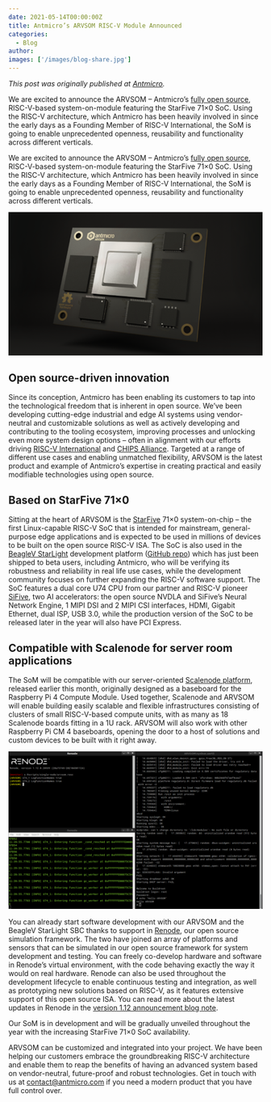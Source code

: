 ```yaml
---
date: 2021-05-14T00:00:00Z
title: Antmicro’s ARVSOM RISC-V Module Announced
categories:
  - Blog
author:
images: ['/images/blog-share.jpg']
---
```


*This post was originally published at [Antmicro](https://antmicro.com/blog/2021/04/arv-som-announcement/).*

We are excited to announce the ARVSOM – Antmicro’s [fully open source](https://github.com/antmicro/arvsom), RISC-V-based system-on-module featuring the StarFive 71×0 SoC. Using the RISC-V architecture, which Antmicro has been heavily involved in since the early days as a Founding Member of RISC-V International, the SoM is going to enable unprecedented openness, reusability and functionality across different verticals.

We are excited to announce the ARVSOM – Antmicro’s [fully open source](https://github.com/antmicro/arvsom), RISC-V-based system-on-module featuring the StarFive 71×0 SoC. Using the RISC-V architecture, which Antmicro has been heavily involved in since the early days as a Founding Member of RISC-V International, the SoM is going to enable unprecedented openness, reusability and functionality across different verticals.

![ARVSOM](ARV_Twitter_Blog.png)

## Open source-driven innovation

Since its conception, Antmicro has been enabling its customers to tap into the technological freedom that is inherent in open source. We’ve been developing cutting-edge industrial and edge AI systems using vendor-neutral and customizable solutions as well as actively developing and contributing to the tooling ecosystem, improving processes and unlocking even more system design options – often in alignment with our efforts driving [RISC-V International](https://riscv.org/members/) and [CHIPS Alliance](https://chipsalliance.org/about/members/). Targeted at a range of different use cases and enabling unmatched flexibility, ARVSOM is the latest product and example of Antmicro’s expertise in creating practical and easily modifiable technologies using open source.

## Based on StarFive 71×0

Sitting at the heart of ARVSOM is the [StarFive](https://starfivetech.com/en) 71×0 system-on-chip – the first Linux-capable RISC-V SoC that is intended for mainstream, general-purpose edge applications and is expected to be used in millions of devices to be built on the open source RISC-V ISA. The SoC is also used in the [BeagleV StarLight](https://github.com/beagleboard/beaglev-starlight) development platform ([GitHub repo](https://github.com/beagleboard/beaglev-starlight)) which has just been shipped to beta users, including Antmicro, who will be verifying its robustness and reliability in real life use cases, while the development community focuses on further expanding the RISC-V software support. The SoC features a dual core U74 CPU from our partner and RISC-V pioneer [SiFive](https://sifive.com/), two AI accelerators: the open source NVDLA and SiFive’s Neural Network Engine, 1 MIPI DSI and 2 MIPI CSI interfaces, HDMI, Gigabit Ethernet, dual ISP, USB 3.0, while the production version of the SoC to be released later in the year will also have PCI Express.

## Compatible with Scalenode for server room applications

The SoM will be compatible with our server-oriented [Scalenode platform](https://antmicro.com/blog/2021/04/scalenode-server-oriented-raspberry-pi4-baseboard/), released earlier this month, originally designed as a baseboard for the Raspberry Pi 4 Compute Module. Used together, Scalenode and ARVSOM will enable building easily scalable and flexible infrastructures consisting of clusters of small RISC-V-based compute units, with as many as 18 Scalenode boards fitting in a 1U rack. ARVSOM will also work with other Raspberry Pi CM 4 baseboards, opening the door to a host of solutions and custom devices to be built with it right away.

![ARVSOM in Renode](ARVSOM-Renode.png)

You can already start software development with our ARVSOM and the BeagleV StarLight SBC thanks to support in [Renode](https://renode.io/), our open source simulation framework. The two have joined an array of platforms and sensors that can be simulated in our open source framework for system development and testing. You can freely co-develop hardware and software in Renode’s virtual environment, with the code behaving exactly the way it would on real hardware. Renode can also be used throughout the development lifecycle to enable continuous testing and integration, as well as prototyping new solutions based on RISC-V, as it features extensive support of this open source ISA. You can read more about the latest updates in Renode in the [version 1.12 announcement blog note](https://www.antmicro.com/blog/2021/04/renode-1-12-release/).

Our SoM is in development and will be gradually unveiled throughout the year with the increasing StarFive 71×0 SoC availability.

ARVSOM can be customized and integrated into your project. We have been helping our customers embrace the groundbreaking RISC-V architecture and enable them to reap the benefits of having an advanced system based on vendor-neutral, future-proof and robust technologies. Get in touch with us at contact@antmicro.com if you need a modern product that you have full control over.